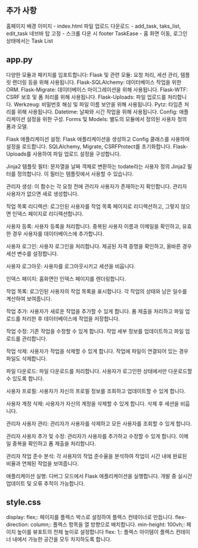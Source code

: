 ## 추가 사항

홈페이지 배경 이미지 - index.html
파일 업로드 다운로드 - add_task, taks_list, edit_task
네브바 탑 고정 - 스크롤 다운 시
footer
TaskEase - 홈 화면 이동, 로그인 상태에서는 Task List

## app.py

다양한 모듈과 패키지를 임포트합니다:
Flask 및 관련 모듈: 요청 처리, 세션 관리, 템플릿 렌더링 등을 위해 사용됩니다.
Flask-SQLAlchemy: 데이터베이스 작업을 위한 ORM.
Flask-Migrate: 데이터베이스 마이그레이션을 위해 사용됩니다.
Flask-WTF: CSRF 보호 및 폼 처리를 위해 사용됩니다.
Flask-Uploads: 파일 업로드를 처리합니다.
Werkzeug: 비밀번호 해싱 및 파일 이름 보안을 위해 사용됩니다.
Pytz: 타임존 처리를 위해 사용됩니다.
Datetime: 날짜와 시간 작업을 위해 사용됩니다.
Config: 애플리케이션 설정을 위한 구성.
Forms 및 Models: 별도의 모듈에서 정의된 사용자 정의 폼과 모델.

Flask 애플리케이션 설정:
Flask 애플리케이션을 생성하고 Config 클래스를 사용하여 설정을 로드합니다.
SQLAlchemy, Migrate, CSRFProtect를 초기화합니다.
Flask-Uploads를 사용하여 파일 업로드 설정을 구성합니다.

Jinja2 템플릿 필터:
문자열을 날짜 객체로 변환하는 todate라는 사용자 정의 Jinja2 필터를 정의합니다. 이 필터는 템플릿에서 사용할 수 있습니다.

관리자 생성:
이 함수는 각 요청 전에 관리자 사용자가 존재하는지 확인합니다. 관리자 사용자가 없으면 새로 생성합니다.

작업 목록 리디렉션:
로그인된 사용자를 작업 목록 페이지로 리디렉션하고, 그렇지 않으면 인덱스 페이지로 리디렉션합니다.

사용자 등록:
사용자 등록을 처리합니다. 중복된 사용자 이름과 이메일을 확인하고, 유효한 경우 사용자를 데이터베이스에 추가합니다.

사용자 로그인:
사용자 로그인을 처리합니다. 제공된 자격 증명을 확인하고, 올바른 경우 세션 변수를 설정합니다.

사용자 로그아웃:
사용자를 로그아웃시키고 세션을 비웁니다.

인덱스 페이지:
홈화면인 인덱스 페이지를 렌더링합니다.

작업 목록:
로그인된 사용자의 작업 목록을 표시합니다. 각 작업의 상태와 남은 일수를 계산하여 보여줍니다.

작업 추가:
사용자가 새로운 작업을 추가할 수 있게 합니다. 폼 제출을 처리하고 파일 업로드를 처리한 후 데이터베이스에 작업을 저장합니다.

작업 수정:
기존 작업을 수정할 수 있게 합니다. 작업 세부 정보를 업데이트하고 파일 업로드를 관리합니다.

작업 삭제:
사용자가 작업을 삭제할 수 있게 합니다. 작업에 파일이 연결되어 있는 경우 파일도 삭제합니다.

파일 다운로드:
파일 다운로드를 처리합니다. 사용자가 로그인한 상태에서만 다운로드할 수 있도록 합니다.

사용자 프로필:
사용자가 자신의 프로필 정보를 조회하고 업데이트할 수 있게 합니다.

사용자 계정 삭제:
사용자가 자신의 계정을 삭제할 수 있게 합니다. 삭제 후 세션을 비웁니다.

관리자 사용자 관리:
관리자가 사용자를 삭제하고 모든 사용자를 조회할 수 있게 합니다.

관리자 사용자 추가 및 수정:
관리자가 사용자를 추가하고 수정할 수 있게 합니다. 이메일 중복을 확인하고 폼 제출을 처리합니다.

관리자 작업 준수 분석:
각 사용자의 작업 준수율을 분석하여 작업이 시간 내에 완료된 비율과 연체된 작업을 보여줍니다.

애플리케이션 실행:
디버그 모드에서 Flask 애플리케이션을 실행합니다. 개발 중 실시간 업데이트 및 오류 추적이 가능합니다.

## style.css

display: flex;: 페이지를 플렉스 박스로 설정하여 플렉스 컨테이너로 만듭니다.
flex-direction: column;: 플렉스 항목을 열 방향으로 배치합니다.
min-height: 100vh;: 페이지 높이를 뷰포트의 전체 높이로 설정합니다
flex: 1;: 플렉스 아이템이 플렉스 컨테이너 내에서 가능한 공간을 모두 차지하도록 합니다.